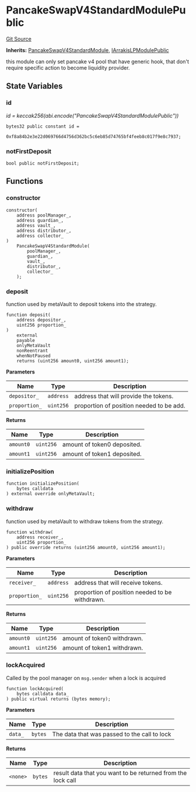 # PancakeSwapV4StandardModulePublic
[Git Source](https://github.com/ArrakisFinance/arrakis-modular/blob/main/src/modules/PancakeSwapV4StandardModulePublic.sol)

**Inherits:**
[PancakeSwapV4StandardModule](/autogenerated/abstracts/PancakeSwapV4StandardModule.sol/abstract.PancakeSwapV4StandardModule.md), [IArrakisLPModulePublic](/autogenerated/interfaces/IArrakisLPModulePublic.sol/interface.IArrakisLPModulePublic.md)

this module can only set pancake v4 pool that have generic hook,
that don't require specific action to become liquidity provider.


## State Variables
### id
*id = keccak256(abi.encode("PancakeSwapV4StandardModulePublic"))*


```solidity
bytes32 public constant id =
    0xf8a84b2e3e22d069766d4756d362bc5c6eb85d74765bf4feeb8c017f9e8c7937;
```


### notFirstDeposit

```solidity
bool public notFirstDeposit;
```


## Functions
### constructor


```solidity
constructor(
    address poolManager_,
    address guardian_,
    address vault_,
    address distributor_,
    address collector_
)
    PancakeSwapV4StandardModule(
        poolManager_,
        guardian_,
        vault_,
        distributor_,
        collector_
    );
```

### deposit

function used by metaVault to deposit tokens into the strategy.


```solidity
function deposit(
    address depositor_,
    uint256 proportion_
)
    external
    payable
    onlyMetaVault
    nonReentrant
    whenNotPaused
    returns (uint256 amount0, uint256 amount1);
```
**Parameters**

|Name|Type|Description|
|----|----|-----------|
|`depositor_`|`address`|address that will provide the tokens.|
|`proportion_`|`uint256`|proportion of position needed to be add.|

**Returns**

|Name|Type|Description|
|----|----|-----------|
|`amount0`|`uint256`|amount of token0 deposited.|
|`amount1`|`uint256`|amount of token1 deposited.|


### initializePosition


```solidity
function initializePosition(
    bytes calldata
) external override onlyMetaVault;
```

### withdraw

function used by metaVault to withdraw tokens from the strategy.


```solidity
function withdraw(
    address receiver_,
    uint256 proportion_
) public override returns (uint256 amount0, uint256 amount1);
```
**Parameters**

|Name|Type|Description|
|----|----|-----------|
|`receiver_`|`address`|address that will receive tokens.|
|`proportion_`|`uint256`|proportion of position needed to be withdrawn.|

**Returns**

|Name|Type|Description|
|----|----|-----------|
|`amount0`|`uint256`|amount of token0 withdrawn.|
|`amount1`|`uint256`|amount of token1 withdrawn.|


### lockAcquired

Called by the pool manager on `msg.sender` when a lock is acquired


```solidity
function lockAcquired(
    bytes calldata data_
) public virtual returns (bytes memory);
```
**Parameters**

|Name|Type|Description|
|----|----|-----------|
|`data_`|`bytes`|The data that was passed to the call to lock|

**Returns**

|Name|Type|Description|
|----|----|-----------|
|`<none>`|`bytes`|result data that you want to be returned from the lock call|


